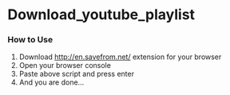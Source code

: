 # Download_youtube_playlist

### How to Use

1. Download <a>http://en.savefrom.net/</a> extension for your browser
2. Open your browser console
3. Paste above script and press enter
4. And you are done...
